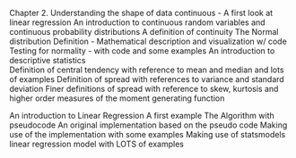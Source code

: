 Chapter 2. Understanding the shape of data continuous - A first look at linear regression
    An introduction to continuous random variables and continuous probability distributions
        A definition of continuity 
    The Normal distribution
        Definition - Mathematical description and visualization w/ code
Testing for normality - with code and some examples
An introduction to descriptive statistics  
Definition of central tendency with reference to mean and median and lots of examples
Definition of spread with references to variance and standard deviation
Finer definitions of spread with reference to skew, kurtosis and higher order measures of the moment generating function

An introduction to Linear Regression
    A first example
The Algorithm with pseudocode
An original implementation based on the pseudo code
Making use of the implementation with some examples
Making use of statsmodels linear regression model with LOTS of examples